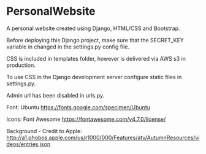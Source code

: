# PersonalWebsite
A personal website created using Django, HTML/CSS and Bootstrap.

Before deploying this Django project, make sure that the SECRET_KEY variable in changed in the settings.py config file. 

CSS is included in templates folder, however is delivered via AWS s3 in production.

To use CSS in the Django development server configure static files in settings.py.

Admin url has been disabled in urls.py.
 
  
  
  
  
  
  
  
  
  Font: Ubuntu
  https://fonts.google.com/specimen/Ubuntu
  
  Icons: Font Awesome
  https://fontawesome.com/v4.7.0/license/
  
  Background - Credit to Apple:
  http://a1.phobos.apple.com/us/r1000/000/Features/atv/AutumnResources/videos/entries.json
